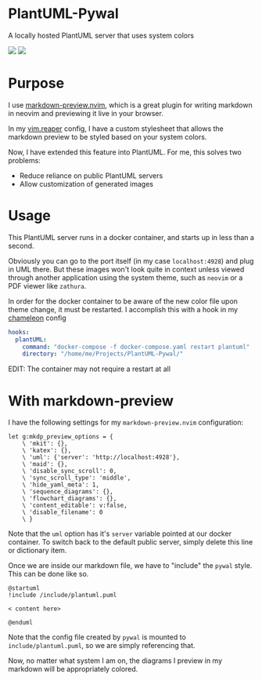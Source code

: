 # PlantUML-Pywal
A locally hosted PlantUML server that uses system colors

![](https://i.imgur.com/fYrH15L.png)
![](https://i.imgur.com/7MdLbpD.png)

# Purpose

I use [markdown-preview.nvim](https://github.com/iamcco/markdown-preview.nvim), which is a great plugin for writing markdown in neovim and previewing it live in your browser.

In my [vim.reaper](https://github.com/GideonWolfe/vim.reaper) config, I have a custom stylesheet that allows the markdown preview to be styled based on your system colors. 

Now, I have extended this feature into PlantUML. For me, this solves two problems:

* Reduce reliance on public PlantUML servers
* Allow customization of generated images

# Usage

This PlantUML server runs in a docker container, and starts up in less than a second. 

Obviously you can go to the port itself (in my case `localhost:4928`) and plug in UML there. But these images won't look quite in context unless viewed through another application
using the system theme, such as `neovim` or a PDF viewer like `zathura`.

In order for the docker container to be aware of the new color file upon theme change, it must be restarted. I accomplish this with a hook in my [chameleon](https://github.com/GideonWolfe/Chameleon) config

```yaml
hooks:
  plantUML:
    command: "docker-compose -f docker-compose.yaml restart plantuml"
    directory: "/home/me/Projects/PlantUML-Pywal/"
```

EDIT: The container may not require a restart at all


# With markdown-preview

I have the following settings for my `markdown-preview.nvim` configuration:

```
let g:mkdp_preview_options = {
    \ 'mkit': {},
    \ 'katex': {},
    \ 'uml': {'server': 'http://localhost:4928'},
    \ 'maid': {},
    \ 'disable_sync_scroll': 0,
    \ 'sync_scroll_type': 'middle',
    \ 'hide_yaml_meta': 1,
    \ 'sequence_diagrams': {},
    \ 'flowchart_diagrams': {},
    \ 'content_editable': v:false,
    \ 'disable_filename': 0
    \ }

```

Note that the `uml` option has it's `server` variable pointed at our docker container. To switch back to the default public server, simply delete this line or dictionary item.

Once we are inside our markdown file, we have to "include" the `pywal` style. This can be done like so. 

```
@startuml
!include /include/plantuml.puml

< content here>

@enduml
```
Note that the config file created by `pywal` is mounted to `include/plantuml.puml`, so we are simply referencing that.

Now, no matter what system I am on, the diagrams I preview in my markdown will be appropriately colored.


